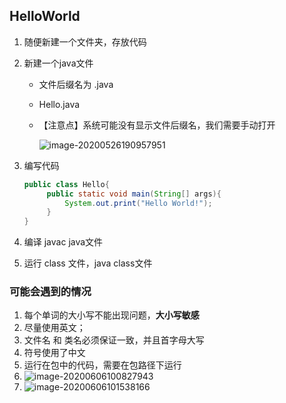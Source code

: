 ## HelloWorld

1. 随便新建一个文件夹，存放代码
2. 新建一个java文件
   - 文件后缀名为 .java
   
   - Hello.java

   - 【注意点】系统可能没有显示文件后缀名，我们需要手动打开
   
     ![image-20200526190957951](https://raw.githubusercontent.com/TheoFang/RepositoryName/master/img/20200606102014.png)
   
3. 编写代码

   ```java
   public class Hello{
      	public static void main(String[] args){
      		System.out.print("Hello World!");
      	}
   }
   ```
4. 编译 javac java文件
5. 运行 class 文件，java class文件



### 可能会遇到的情况

1. 每个单词的大小写不能出现问题，**大小写敏感**
2. 尽量使用英文；
3. 文件名 和 类名必须保证一致，并且首字母大写
4. 符号使用了中文
5. 运行在包中的代码，需要在包路径下运行
6. ![image-20200606100827943](https://raw.githubusercontent.com/TheoFang/RepositoryName/master/img/20200606100827.png)
7. ![image-20200606101538166](https://raw.githubusercontent.com/TheoFang/RepositoryName/master/img/20200606101538.png)